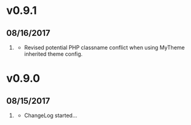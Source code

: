 # v0.9.1
## 08/16/2017

1. [](#bugfix)
    * Revised potential PHP classname conflict when using MyTheme inherited theme config.

# v0.9.0
## 08/15/2017

1. [](#new)
    * ChangeLog started...
